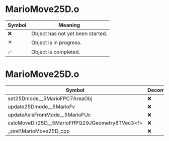 # MarioMove25D.o
| Symbol | Meaning 
| ------------- | ------------- 
| :x: | Object has not yet been started. 
| :eight_pointed_black_star: | Object is in progress. 
| :white_check_mark: | Object is completed. 


# MarioMove25D.o
| Symbol | Decompiled? |
| ------------- | ------------- |
| set25Dmode__5MarioFPC7AreaObj | :x: |
| update25Dmode__5MarioFv | :x: |
| updateAxisFromMode__5MarioFUc | :x: |
| calcMoveDir25D__5MarioFffPQ29JGeometry8TVec3&lt;f&gt; | :x: |
| __sinit_\MarioMove25D_cpp | :x: |

